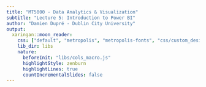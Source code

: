 ```yaml
---
title: "MT5000 - Data Analytics & Visualization"
subtitle: "Lecture 5: Introduction to Power BI"
author: "Damien Dupré - Dublin City University"
output:
  xaringan::moon_reader:
    css: ["default", "metropolis", "metropolis-fonts", "css/custom_design.css"]
    lib_dir: libs
    nature:
      beforeInit: "libs/cols_macro.js"
      highlightStyle: zenburn
      highlightLines: true
      countIncrementalSlides: false
---
```

